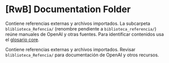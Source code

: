 # [RwB] Documentation Folder

Contiene referencias externas y archivos importados.
La subcarpeta `bliblioteca_Refencia/` (renombre pendiente a `biblioteca_referencia/`) reúne manuales de OpenAI y otras fuentes.
Para identificar contenidos usa el [glosario core](../knowledges/glossary/rw_b_glosario_code_v_0_core.md).

Contiene referencias externas y archivos importados. Revisar `bliblioteca_Refencia/` para documentación de OpenAI y otros recursos.